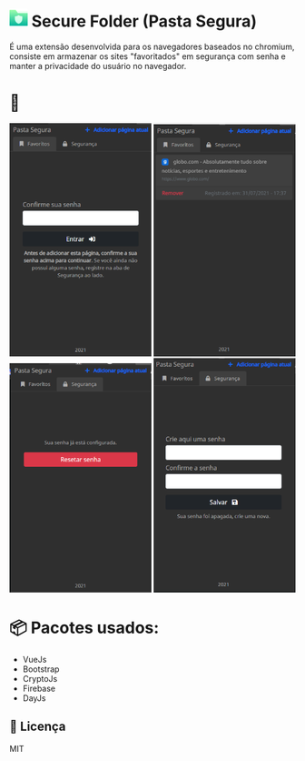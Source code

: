 # <img src="https://github.com/ailtonloures/my-secure-folder/blob/master/assets/icons/icon-32.png?raw=true"> Secure Folder (Pasta Segura)

É uma extensão desenvolvida para os navegadores baseados no chromium, consiste em armazenar os sites "favoritados" em segurança com senha e manter a privacidade do usuário no navegador.

# :tada:
<div>
  <img src="https://github.com/ailtonloures/my-secure-folder/blob/master/assets/screenshots/screenshot-1.PNG?raw=true" width="250">
  <img src="https://github.com/ailtonloures/my-secure-folder/blob/master/assets/screenshots/screenshot-2.PNG?raw=true" width="250">
  <img src="https://github.com/ailtonloures/my-secure-folder/blob/master/assets/screenshots/screenshot-3.PNG?raw=true" width="250">
  <img src="https://github.com/ailtonloures/my-secure-folder/blob/master/assets/screenshots/screenshot-4.PNG?raw=true" width="250">
</div>

# :package: Pacotes usados:

* VueJs
* Bootstrap
* CryptoJs
* Firebase
* DayJs

## :pencil: Licença

MIT
